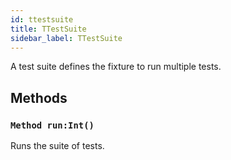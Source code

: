 ```yaml
---
id: ttestsuite
title: TTestSuite
sidebar_label: TTestSuite
---
```


A test suite defines the fixture to run multiple tests.


## Methods

### `Method run:Int()`

Runs the suite of tests.

<br/>

